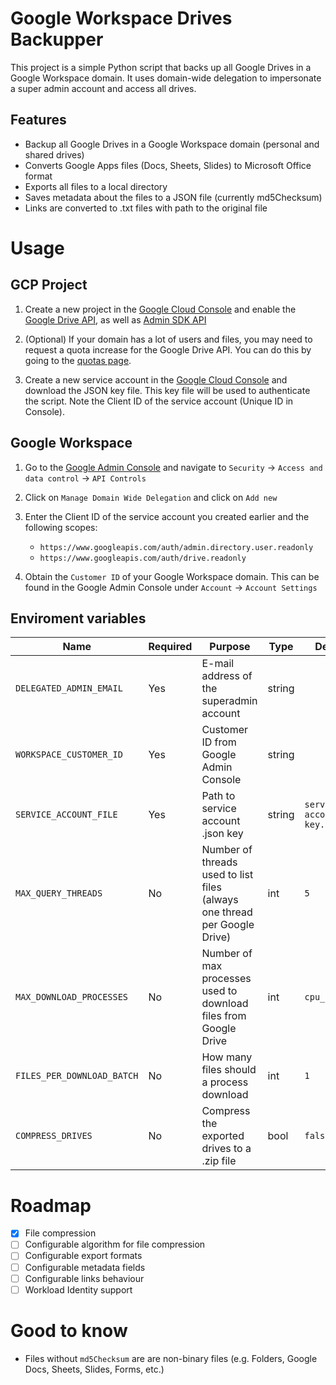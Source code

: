 # Google Workspace Drives Backupper

This project is a simple Python script that backs up all Google Drives in a Google Workspace domain. It uses domain-wide delegation to impersonate a super admin account and access all drives.

## Features

- Backup all Google Drives in a Google Workspace domain (personal and shared drives)
- Converts Google Apps files (Docs, Sheets, Slides) to Microsoft Office format
- Exports all files to a local directory
- Saves metadata about the files to a JSON file (currently md5Checksum)
- Links are converted to .txt files with path to the original file

# Usage

## GCP Project

1. Create a new project in the [Google Cloud Console](https://console.cloud.google.com/) and enable the [Google Drive API](https://console.cloud.google.com/marketplace/product/google/drive.googleapis.com), as well as [Admin SDK API](https://console.cloud.google.com/marketplace/product/google/admin.googleapis.com)

2. (Optional) If your domain has a lot of users and files, you may need to request a quota increase for the Google Drive API. You can do this by going to the [quotas page](https://console.cloud.google.com/iam-admin/quotas).

3. Create a new service account in the [Google Cloud Console](https://console.cloud.google.com/iam-admin/serviceaccounts) and download the JSON key file. This key file will be used to authenticate the script. Note the Client ID of the service account (Unique ID in Console).

## Google Workspace

1. Go to the [Google Admin Console](https://admin.google.com) and navigate to `Security` -> `Access and data control` -> `API Controls`

2. Click on `Manage Domain Wide Delegation` and click on `Add new`

3. Enter the Client ID of the service account you created earlier and the following scopes:
   - `https://www.googleapis.com/auth/admin.directory.user.readonly`
   - `https://www.googleapis.com/auth/drive.readonly`

4. Obtain the `Customer ID` of your Google Workspace domain. This can be found in the Google Admin Console under `Account` -> `Account Settings`

## Enviroment variables

| Name                     | Required | Purpose                                                                    | Type   | Default                  |
|--------------------------|----------|----------------------------------------------------------------------------|--------|--------------------------|
| `DELEGATED_ADMIN_EMAIL`    | Yes      | E-mail address of the superadmin account                                   | string |                            |
| `WORKSPACE_CUSTOMER_ID`    | Yes      | Customer ID from Google Admin Console                                      | string |                            |
| `SERVICE_ACCOUNT_FILE`     | Yes      | Path to service account .json key                                          | string | `service-account-key.json` |
| `MAX_QUERY_THREADS`        | No       | Number of threads used to list files (always one thread per Google Drive)  | int    | `5`                        |
| `MAX_DOWNLOAD_PROCESSES`   | No       | Number of max processes used to download files from Google Drive           | int    | `cpu_count()`              |
| `FILES_PER_DOWNLOAD_BATCH` | No       | How many files should a process download                                   | int    | `1`                        |
| `COMPRESS_DRIVES`          | No       | Compress the exported drives to a .zip file                                 | bool   | `false`                   |


# Roadmap

- [x] File compression
- [ ] Configurable algorithm for file compression
- [ ] Configurable export formats
- [ ] Configurable metadata fields
- [ ] Configurable links behaviour
- [ ] Workload Identity support

# Good to know

- Files without `md5Checksum` are are non-binary files (e.g. Folders, Google Docs, Sheets, Slides, Forms, etc.)